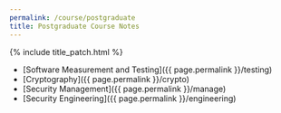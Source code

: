 ```yaml
---
permalink: /course/postgraduate
title: Postgraduate Course Notes
---
```


{% include title_patch.html %}


- [Software Measurement and Testing]({{ page.permalink }}/testing)
- [Cryptography]({{ page.permalink }}/crypto)
- [Security Management]({{ page.permalink }}/manage)
- [Security Engineering]({{ page.permalink }}/engineering)